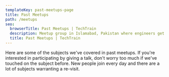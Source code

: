 ```yaml
---
templateKey: past-meetups-page
title: Past Meetups
path: /meetups
seo:
  browserTitle: Past Meetups | TechTrain
  description: Meetup group in Islamabad, Pakistan where engineers get together to learn and meet others in the community.
  title: Past Meetups | TechTrain
---
```


Here are some of the subjects we've covered in past meetups. If you're interested in participating by giving a talk, don't worry too much if we've touched on the subject before. New people join every day and there are a lot of subjects warranting a re-visit.
